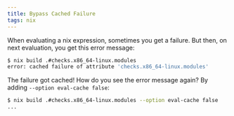 ```yaml
---
title: Bypass Cached Failure
tags: nix
---
```


When evaluating a nix expression, sometimes you get a failure. But then, on next evaluation, you get
this error message:

```bash
$ nix build .#checks.x86_64-linux.modules
error: cached failure of attribute 'checks.x86_64-linux.modules'
```

The failure got cached! How do you see the error message again? By adding `--option eval-cache
false`:

```bash
$ nix build .#checks.x86_64-linux.modules --option eval-cache false
...
```
